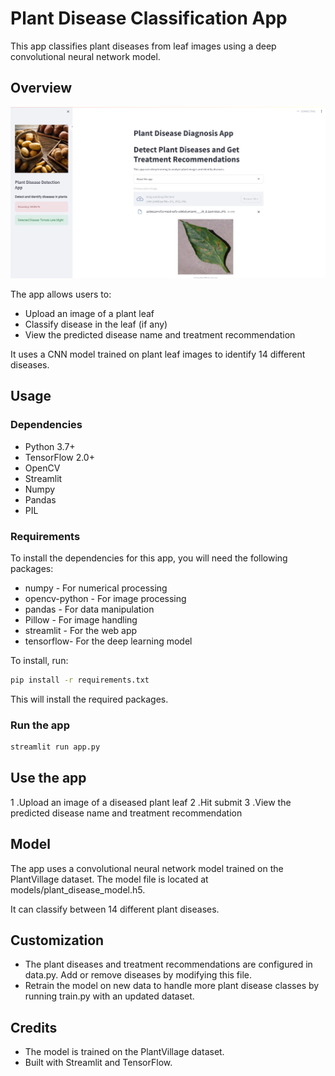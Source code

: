 # Plant Disease Classification App

This app classifies plant diseases from leaf images using a deep convolutional neural network model.

## Overview

<img title="Plant Disease Classification App Overview" alt="Overview of the app" src="/image/app_overview.png">



The app allows users to:

- Upload an image of a plant leaf
- Classify disease in the leaf (if any)
- View the predicted disease name and treatment recommendation

It uses a CNN model trained on plant leaf images to identify 14 different diseases.

## Usage

### Dependencies

- Python 3.7+
- TensorFlow 2.0+
- OpenCV
- Streamlit
- Numpy
- Pandas
- PIL

### Requirements
To install the dependencies for this app, you will need the following packages:

- numpy - For numerical processing
- opencv-python - For image processing
- pandas - For data manipulation
- Pillow - For image handling
- streamlit - For the web app
- tensorflow- For the deep learning model

  
To install, run:

```bash
pip install -r requirements.txt
```
This will install the required packages.



### Run the app

```bash
streamlit run app.py
```
## Use the app

1 .Upload an image of a diseased plant leaf
2 .Hit submit
3 .View the predicted disease name and treatment recommendation

## Model

The app uses a convolutional neural network model trained on the PlantVillage dataset.
The model file is located at models/plant_disease_model.h5.

It can classify between 14 different plant diseases.

## Customization
-  The plant diseases and treatment recommendations are configured in data.py. Add or remove diseases by modifying this file.
-  Retrain the model on new data to handle more plant disease classes by running train.py with an updated dataset.

## Credits
- The model is trained on the PlantVillage dataset.
- Built with Streamlit and TensorFlow.





